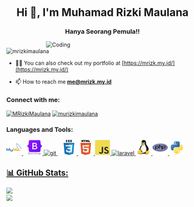 
<h1 align="center">Hi 👋, I'm Muhamad Rizki Maulana</h1>
<h3 align="center"> Hanya Seorang Pemula!!</h3>


<img align="right" alt="Coding" width="400" src="https://giphy.com/gifs/fleischerstudios-coffee-coffe-first-1JCU1Oj2V6KAAKfu3Q" >


<p align="left"> <img src="https://komarev.com/ghpvc/?username=mrizkimaulana&label=Profile%20views&color=0e75b6&style=flat" alt="mrizkimaulana" /> </p>

- 👨‍💻 You can also check out my portfolio at [https://mrizk.my.id/](https://mrizk.my.id/)

- 📫 How to reach me **me@mrizk.my.id**


<h3 align="left">Connect with me:</h3>
<p align="left">

<a href="https://www.linkedin.com/in/muhamad-rizki-maulana-385698269/" target="blank"><img align="center" src="https://raw.githubusercontent.com/rahuldkjain/github-profile-readme-generator/master/src/images/icons/Social/linked-in-alt.svg" alt="MRizkiMaulana" height="30" width="40" /></a>
<a href="https://instagram.com/murizkimaulana" target="blank"><img align="center" src="https://raw.githubusercontent.com/rahuldkjain/github-profile-readme-generator/master/src/images/icons/Social/instagram.svg" alt="murizkimaulana" height="30" width="40" /></a>

</p>

<h3 align="left">Languages and Tools:</h3>

<p align="left"> 
    <a href="https://www.mysql.com/" target="_blank" rel="noreferrer" style="margin-right: 10px;"> 
    <img src="https://raw.githubusercontent.com/devicons/devicon/master/icons/mysql/mysql-original-wordmark.svg" alt="mysql" width="40" height="40"/> 
  </a> <a href="https://getbootstrap.com" target="_blank" rel="noreferrer"> <img src="https://raw.githubusercontent.com/devicons/devicon/master/icons/bootstrap/bootstrap-original-wordmark.svg" alt="bootstrap" width="40" height="40"/> </a> <a href="https://git-scm.com/" target="_blank" rel="noreferrer" style="margin-right: 10px;"> 
    <img src="https://www.vectorlogo.zone/logos/git-scm/git-scm-icon.svg" alt="git" width="40" height="40"/> 
  </a>  <a href="https://www.w3schools.com/css/" target="_blank" rel="noreferrer"> <img src="https://raw.githubusercontent.com/devicons/devicon/master/icons/css3/css3-original-wordmark.svg" alt="css3" width="40" height="40"/> </a> <a href="https://www.w3.org/html/" target="_blank" rel="noreferrer"> <img src="https://raw.githubusercontent.com/devicons/devicon/master/icons/html5/html5-original-wordmark.svg" alt="html5" width="40" height="40"/> </a> <a href="https://developer.mozilla.org/en-US/docs/Web/JavaScript" target="_blank" rel="noreferrer"> <img src="https://raw.githubusercontent.com/devicons/devicon/master/icons/javascript/javascript-original.svg" alt="javascript" width="40" height="40"/> </a> <a href="https://laravel.com/" target="_blank" rel="noreferrer"> <img src="https://download.logo.wine/logo/Laravel/Laravel-Logo.wine.png" alt="laravel" width="40" height="40"/> </a> <a href="https://www.linux.org/" target="_blank" rel="noreferrer"> <img src="https://raw.githubusercontent.com/devicons/devicon/master/icons/linux/linux-original.svg" alt="linux" width="40" height="40"/> </a> <a href="https://www.php.net" target="_blank" rel="noreferrer"> <img src="https://raw.githubusercontent.com/devicons/devicon/master/icons/php/php-original.svg" alt="php" width="40" height="40"/> </a> <a href="https://www.python.org" target="_blank" rel="noreferrer"> <img src="https://raw.githubusercontent.com/devicons/devicon/master/icons/python/python-original.svg" alt="python" width="40"/>

## 📊 GitHub Stats:
![](https://github-readme-stats.vercel.app/api/top-langs/?username=MRizkiMaulana&theme=dark&hide_border=false&include_all_commits=true&count_private=false&layout=compact)</br>
![](https://github-readme-stats.vercel.app/api?username=MRizkiMaulana&theme=dark&hide_border=false&include_all_commits=true&count_private=false)

